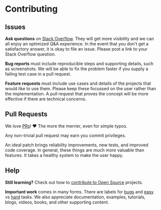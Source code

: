 # Contributing

## Issues

**Ask questions** on [Stack Overflow](https://stackoverflow.com/ "Question and answer forum"). They will get more visibility and we can all enjoy an optimized Q&A experience. In the event that you don’t get a satisfactory answer, it is okay to file an issue. Please post a link to your Stack Overflow question.

**Bug reports** must include reproducible steps and supporting details, such as screenshots. We will be able to fix the problem faster if you supply a failing test case in a pull request.

**Feature requests** must include use cases and details of the projects that would like to use them. Please keep these focussed on the user rather than the implementation. A pull request that proves the concept will be more effective if there are technical concerns.

## Pull Requests

We love [PRs](https://help.github.com/articles/using-pull-requests/ "How to use pull requests on GitHub")! ❤️ The more the merrier, even for simple typos.

Any non-trivial pull request may earn you commit privileges.

An ideal patch brings reliability improvements, new tests, and improved code coverage. In general, these things are much more valuable than features. It takes a healthy system to make the user happy.

## Help

**Still learning?** Check out how to [contribute to Open Source](https://egghead.io/series/how-to-contribute-to-an-open-source-project-on-github) projects.

**Important work** comes in many forms. There are labels for [bugs](https://github.com/sholladay/blog/labels/bug) and [easy](https://github.com/sholladay/blog/labels/easy) vs [hard](https://github.com/sholladay/blog/labels/hard) tasks. We also appreciate documentation, examples, tutorials, blogs, videos, books, and other supporting content.
